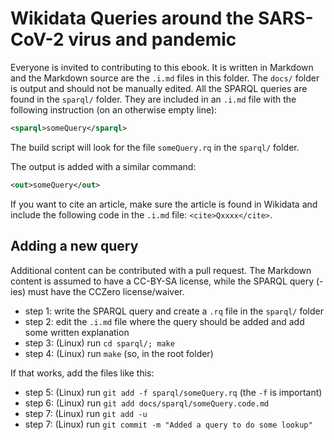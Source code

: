 # Wikidata Queries around the SARS-CoV-2 virus and pandemic

Everyone is invited to contributing to this ebook. It is written in Markdown and
the Markdown source are the `.i.md` files in this folder. The `docs/` folder is output
and should not be manually edited. All the SPARQL queries are found in the `sparql/`
folder. They are included in an `.i.md` file with the following instruction (on an
otherwise empty line):

```xml
<sparql>someQuery</sparql>
```

The build script will look for the file `someQuery.rq` in the `sparql/` folder.

The output is added with a similar command:

```xml
<out>someQuery</out>
```

If you want to cite an article, make sure the article is found in Wikidata and
include the following code in the `.i.md` file: `<cite>Qxxxx</cite>`.

## Adding a new query

Additional content can be contributed with a pull request. The Markdown content
is assumed to have a CC-BY-SA license, while the SPARQL query (-ies) must have
the CCZero license/waiver.

 * step 1: write the SPARQL query and create a `.rq` file in the `sparql/` folder
 * step 2: edit the `.i.md` file where the query should be added and add some written explanation
 * step 3: (Linux) run `cd sparql/; make`
 * step 4: (Linux) run `make` (so, in the root folder)

If that works, add the files like this:

 * step 5: (Linux) run `git add -f sparql/someQuery.rq` (the `-f` is important)
 * step 6: (Linux) run `git add docs/sparql/someQuery.code.md`
 * step 7: (Linux) run `git add -u`
 * step 7: (Linux) run `git commit -m "Added a query to do some lookup"`
